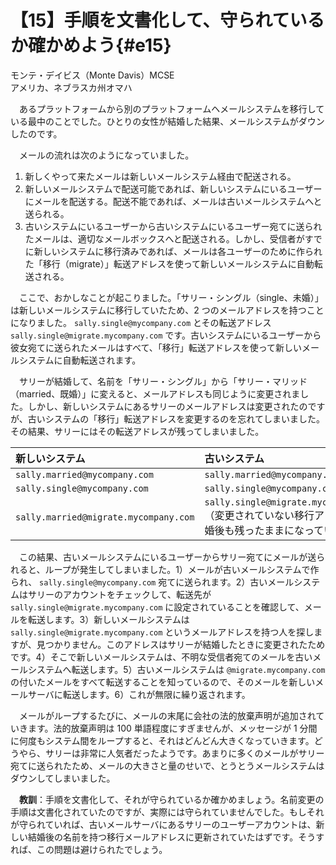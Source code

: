 # 【15】手順を文書化して、守られているか確かめよう{#e15}

<div class="author">モンテ・デイビス（Monte Davis）<span class="author_title">MCSE</span></div>
<div class="author_address">アメリカ、ネブラスカ州オマハ</div>

　あるプラットフォームから別のプラットフォームヘメールシステムを移行している最中のことでした。ひとりの女性が結婚した結果、メールシステムがダウンしたのです。

　メールの流れは次のようになっていました。

1. 新しくやって来たメールは新しいメールシステム経由で配送される。
2. 新しいメールシステムで配送可能であれば、新しいシステムにいるユーザーにメールを配送する。配送不能であれば、メールは古いメールシステムへと送られる。
3. 古いシステムにいるユーザーから古いシステムにいるユーザー宛てに送られたメールは、適切なメールボックスへと配送される。しかし、受信者がすでに新しいシステムに移行済みであれば、メールは各ユーザーのために作られた「移行（migrate）」転送アドレスを使って新しいメールシステムに自動転送される。

　ここで、おかしなことが起こりました。「サリー・シングル（single、未婚）」は新しいメールシステムに移行していたため、2 つのメールアドレスを持つことになりました。 `sally.single@mycompany.com` とその転送アドレス `sally.single@migrate.mycompany.com` です。古いシステムにいるユーザーから彼女宛てに送られたメールはすべて、「移行」転送アドレスを使って新しいメールシステムに自動転送されます。

　サリーが結婚して、名前を「サリー・シングル」から「サリー・マリッド（married、既婚）」に変えると、メールアドレスも同じように変更されました。しかし、新しいシステムにあるサリーのメールアドレスは変更されたのですが、古いシステムの「移行」転送アドレスを変更するのを忘れてしまいました。その結果、サリーにはその転送アドレスが残ってしまいました。

| 新しいシステム | 古いシステム |
|:----|:----|
| `sally.married@mycompany.com` | `sally.married@mycompany.com` |
| `sally.single@mycompany.com` | `sally.single@mycompany.com` |
| `sally.married@migrate.mycompany.com` | `sally.single@migrate.mycompany.com` （変更されていない移行アドレス、結婚後も残ったままになっていた） |

　この結果、古いメールシステムにいるユーザーからサリー宛てにメールが送られると、ループが発生してしまいました。1）メールが古いメールシステムで作られ、 `sally.single@mycompany.com` 宛てに送られます。2）古いメールシステムはサリーのアカウントをチェックして、転送先が `sally.single@migrate.mycompany.com` に設定されていることを確認して、メールを転送します。3）新しいメールシステムは `sally.single@migrate.mycompany.com` というメールアドレスを持つ人を探しますが、見つかりません。このアドレスはサリーが結婚したときに変更されたためです。4）そこで新しいメールシステムは、不明な受信者宛てのメールを古いメールシステムへ転送します。5）古いメールシステムは `@migrate.mycompany.com` の付いたメールをすべて転送することを知っているので、そのメールを新しいメールサーバに転送します。6）これが無限に繰り返されます。

　メールがループするたびに、メールの末尾に会社の法的放棄声明が追加されていきます。法的放棄声明は 100 単語程度にすぎませんが、メッセージが 1 分間に何度もシステム間をループすると、それはどんどん大きくなっていきます。どうやら、サリーは非常に人気者だったようです。あまりに多くのメールがサリー宛てに送られたため、メールの大きさと量のせいで、とうとうメールシステムはダウンしてしまいました。

　**教訓**：手順を文書化して、それが守られているか確かめましょう。名前変更の手順は文書化されていたのですが、実際には守られていませんでした。もしそれが守られていれば、古いメールサーバにあるサリーのユーザーアカウントは、新しい結婚後の名前を持つ移行メールアドレスに更新されていたはずです。そうすれば、この問題は避けられたでしょう。
